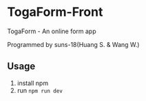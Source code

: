 # TogaForm-Front
TogaForm - An online form app

Programmed by suns-18(Huang S. & Wang W.)

## Usage
1. install npm
2. run `npm run dev`